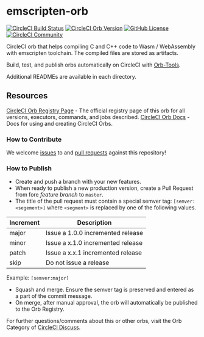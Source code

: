 # emscripten-orb

[![CircleCI Build Status](https://circleci.com/gh/Rochet2/emscripten-orb.svg?style=shield "CircleCI Build Status")](https://circleci.com/gh/Rochet2/emscripten-orb) [![CircleCI Orb Version](https://img.shields.io/badge/endpoint.svg?url=https://badges.circleci.io/orb/rochet2/emscripten-orb)](https://circleci.com/orbs/registry/orb/rochet2/emscripten-orb) [![GitHub License](https://img.shields.io/badge/license-MIT-lightgrey.svg)](https://raw.githubusercontent.com/Rochet2/emscripten-orb/master/LICENSE) [![CircleCI Community](https://img.shields.io/badge/community-CircleCI%20Discuss-343434.svg)](https://discuss.circleci.com/c/ecosystem/orbs)



CircleCI orb that helps compiling C and C++ code to Wasm / WebAssembly with emscripten toolchain.
The compiled files are stored as artifacts.

Build, test, and publish orbs automatically on CircleCI with [Orb-Tools](https://circleci.com/orbs/registry/orb/circleci/orb-tools).

Additional READMEs are available in each directory.



## Resources

[CircleCI Orb Registry Page](https://circleci.com/orbs/registry/orb/rochet2/emscripten-orb) - The official registry page of this orb for all versions, executors, commands, and jobs described.
[CircleCI Orb Docs](https://circleci.com/docs/2.0/orb-intro/#section=configuration) - Docs for using and creating CircleCI Orbs.

### How to Contribute

We welcome [issues](https://github.com/Rochet2/emscripten-orb/issues) to and [pull requests](https://github.com/Rochet2/emscripten-orb/pulls) against this repository!

### How to Publish
* Create and push a branch with your new features.
* When ready to publish a new production version, create a Pull Request from fore _feature branch_ to `master`.
* The title of the pull request must contain a special semver tag: `[semver:<segement>]` where `<segment>` is replaced by one of the following values.

| Increment | Description|
| ----------| -----------|
| major     | Issue a 1.0.0 incremented release|
| minor     | Issue a x.1.0 incremented release|
| patch     | Issue a x.x.1 incremented release|
| skip      | Do not issue a release|

Example: `[semver:major]`

* Squash and merge. Ensure the semver tag is preserved and entered as a part of the commit message.
* On merge, after manual approval, the orb will automatically be published to the Orb Registry.


For further questions/comments about this or other orbs, visit the Orb Category of [CircleCI Discuss](https://discuss.circleci.com/c/orbs).

